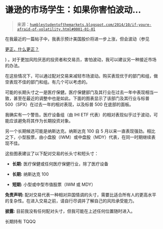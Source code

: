 <!--yml

类别：未分类

date: 2024-05-18 03:30:36

-->

# 谦逊的市场学生：如果你害怕波动...

> 来源：[`humblestudentofthemarkets.blogspot.com/2014/10/if-youre-afraid-of-volatility.html#0001-01-01`](https://humblestudentofthemarkets.blogspot.com/2014/10/if-youre-afraid-of-volatility.html#0001-01-01)

在我最近的一篇帖子中，我表示预计美国股价将进一步上涨，但会波动（参见

[更正，什么更正？](http://humblestudentofthemarkets.blogspot.com/2014/10/correction-what-correction.html)

) 。对于更加风险厌恶的投资者和交易员，害怕波动，我可以建议另一种接近市场的办法。

在这些情况下，可以通过配对交易来减轻市场波动。购买表现优于的部门和组，做空表现不佳的部门和组。有几个可以考虑的。

可能的长期头寸之一是医疗保健。医疗保健部门及其行业在过去一年中表现相当一致，甚至在最近的调整中也是如此。下面的图表显示了该部门及其行业与标普 500（SPX）在过去一年的相对表现，以及标普 500 在底部的面板。

我确实有一个警告。医疗设备组（由 IHI ETF 代表）的相对表现似乎过于波动，可能应该避免将其作为长期投资对象。

另一个长期候选可能是纳斯达克。纳斯达克 100 自 5 月以来一直表现强劲。相比之下，小型股票，由小盘股（IWM）或中盘股（MDY）代表，在同一时期继续表现不佳。

这些图表建议了以下配对交易的长头寸和短头寸：

+   **长期:** 医疗保健或任何医疗保健行业，除了医疗设备

+   **长期:** 纳斯达克 100

+   **短期:** 小型或中型市值股票（IWM 或 MDY）

**免责声明:** 配对交易代表一种相对异国情调的头寸，需要比适合所有人的更高水平的复杂性。在进入交易之前，请自行尽调并了解自己的风险承受能力。

**披露:** 目前我没有任何配对头寸，但我可能在上述任何位置随时进入。

长期持有 TQQQ
